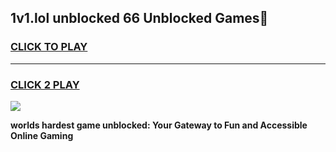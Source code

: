 
## 1v1.lol unblocked 66 Unblocked Games👋
<h3>
<a href="https://premium.freeplayer.one?title=1v1.lol_unblocked_66&ref=16F">CLICK TO PLAY</a></h3>
<hr>

<h3>
<a href="https://premium.freeplayer.one?title=1v1.lol_unblocked_66&ref=16F">CLICK 2 PLAY</a>
  
</h3>

<a href="https://premium.freeplayer.one?title=1v1.lol_unblocked_66&ref=16F/"><img src="https://clearcache.store/games.png"></a>


**worlds hardest game unblocked: Your Gateway to Fun and Accessible Online Gaming**
